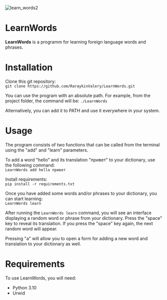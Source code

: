 ![learn_words2](https://user-images.githubusercontent.com/32908993/223927173-cb9d2d50-ccc8-43bc-8852-19ee51de61c8.gif)

# LearnWords

**LearnWords** is a programm for learning foreign language words and phrases.

# Installation
Clone this git repository:\
```git clone https://github.com/RaraykinValery/LearnWords.git```

You can use the program with an absolute path. For example, from the project folder, the command will be: `./LearnWords`

Alternatively, you can add it to PATH and use it everywhere in your system.

# Usage

The program consists of two functions that can be called from the terminal using the "add" and "learn" parameters.

To add a word "hello" and its translation "привет" to your dictionary, use the following command:\
```LearnWords add hello привет```

Install requirements:\
```pip install -r requirements.txt```

Once you have added some words and/or phrases to your dictionary, you can start learning:\
```LearnWords learn```

After running the `LearnWords learn` command, you will see an interface displaying a random word or phrase from your dictionary. Press the "space" key to reveal its translation. If you press the "space" key again, the next random word will appear.

Pressing "a" will allow you to open a form for adding a new word and translation to your dictionary as well.

# Requirements

To use LearnWords, you will need:

- Python 3.10
- Urwid
